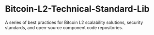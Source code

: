 # Bitcoin-L2-Technical-Standard-Lib
A series of best practices for Bitcoin L2 scalability solutions, security standards, and open-source component code repositories.

